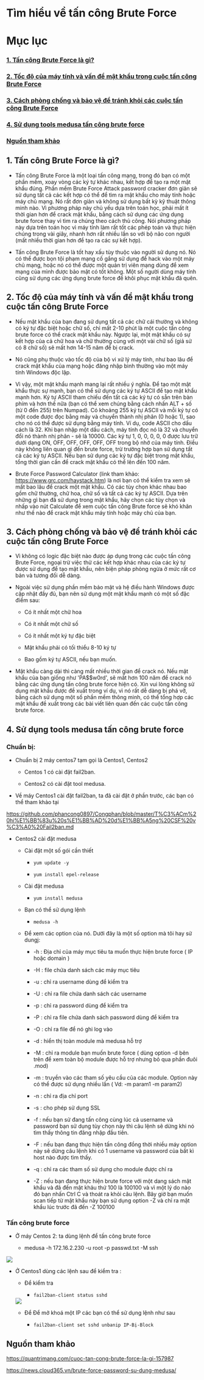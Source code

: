 # Tìm hiểu về tấn công Brute Force

# Mục lục

### [1. Tấn công Brute Force là gì?](https://github.com/phancong0897/Congphan/blob/master/Firewall/CSF-Fail2ban.md#1-t%E1%BB%95ng-quan-v%E1%BB%81-csf-1)

### [2. Tốc độ của máy tính và vấn để mật khẩu trong cuộc tấn công Brute Force](https://github.com/phancong0897/Congphan/blob/master/Linux/T%C3%ACm%20hi%E1%BB%83u%20v%E1%BB%81%20t%E1%BA%A5n%20c%C3%B4ng%20Brute%20Force.md#2-t%E1%BB%91c-%C4%91%E1%BB%99-c%E1%BB%A7a-m%C3%A1y-t%C3%ADnh-v%C3%A0-v%E1%BA%A5n-%C4%91%E1%BB%83-m%E1%BA%ADt-kh%E1%BA%A9u-trong-cu%E1%BB%99c-t%E1%BA%A5n-c%C3%B4ng-brute-force-1)

### [3. Cách phòng chống và bảo vệ để tránh khỏi các cuộc tấn công Brute Force](https://github.com/phancong0897/Congphan/blob/master/Linux/T%C3%ACm%20hi%E1%BB%83u%20v%E1%BB%81%20t%E1%BA%A5n%20c%C3%B4ng%20Brute%20Force.md#3-c%C3%A1ch-ph%C3%B2ng-ch%E1%BB%91ng-v%C3%A0-b%E1%BA%A3o-v%E1%BB%87-%C4%91%E1%BB%83-tr%C3%A1nh-kh%E1%BB%8Fi-c%C3%A1c-cu%E1%BB%99c-t%E1%BA%A5n-c%C3%B4ng-brute-force-1)

### [4. Sử dụng tools medusa tấn công brute force](https://github.com/phancong0897/Congphan/blob/master/Linux/T%C3%ACm%20hi%E1%BB%83u%20v%E1%BB%81%20t%E1%BA%A5n%20c%C3%B4ng%20Brute%20Force.md#4-s%E1%BB%AD-d%E1%BB%A5ng-tools-medusa-t%E1%BA%A5n-c%C3%B4ng-brute-force-1)

### [Nguồn tham khảo](https://github.com/phancong0897/Congphan/blob/master/Linux/T%C3%ACm%20hi%E1%BB%83u%20v%E1%BB%81%20t%E1%BA%A5n%20c%C3%B4ng%20Brute%20Force.md#ngu%E1%BB%93n-tham-kh%E1%BA%A3o-1)


## 1. Tấn công Brute Force là gì?

- Tấn công Brute Force là một loại tấn công mạng, trong đó bạn có một phần mềm, xoay vòng các ký tự khác nhau, kết hợp để tạo ra một mật khẩu đúng. Phần mềm Brute Force Attack password cracker đơn giản sẽ sử dụng tất cả các kết hợp có thể để tìm ra mật khẩu cho máy tính hoặc máy chủ mạng. Nó rất đơn giản và không sử dụng bất kỳ kỹ thuật thông minh nào. Vì phương pháp này chủ yếu dựa trên toán học, phải mất ít thời gian hơn để crack mật khẩu, bằng cách sử dụng các ứng dụng brute force thay vì tìm ra chúng theo cách thủ công. Nói phương pháp này dựa trên toán học vì máy tính làm rất tốt các phép toán và thực hiện chúng trong vài giây, nhanh hơn rất nhiều lần so với bộ não con người (mất nhiều thời gian hơn để tạo ra các sự kết hợp).

- Tấn công Brute Force là tốt hay xấu tùy thuộc vào người sử dụng nó. Nó có thể được bọn tội phạm mạng cố gắng sử dụng để hack vào một máy chủ mạng, hoặc nó có thể được một quản trị viên mạng dùng để xem mạng của mình được bảo mật có tốt không. Một số người dùng máy tính cũng sử dụng các ứng dụng brute force để khôi phục mật khẩu đã quên.

## 2. Tốc độ của máy tính và vấn để mật khẩu trong cuộc tấn công Brute Force

- Nếu mật khẩu của bạn đang sử dụng tất cả các chữ cái thường và không có ký tự đặc biệt hoặc chữ số, chỉ mất 2-10 phút là một cuộc tấn công brute force có thể crack mật khẩu này. Ngược lại, một mật khẩu có sự kết hợp của cả chữ hoa và chữ thường cùng với một vài chữ số (giả sử có 8 chữ số) sẽ mất hơn 14-15 năm để bị crack.

- Nó cũng phụ thuộc vào tốc độ của bộ vi xử lý máy tính, như bao lâu để crack mật khẩu của mạng hoặc đăng nhập bình thường vào một máy tính Windows độc lập.

- Vì vậy, một mật khẩu mạnh mang lại rất nhiều ý nghĩa. Để tạo một mật khẩu thực sự mạnh, bạn có thể sử dụng các ký tự ASCII để tạo mật khẩu mạnh hơn. Ký tự ASCII tham chiếu đến tất cả các ký tự có sẵn trên bàn phím và hơn thế nữa (bạn có thể xem chúng bằng cách nhấn ALT + số (từ 0 đến 255) trên Numpad). Có khoảng 255 ký tự ASCII và mỗi ký tự có một code được đọc bằng máy và chuyển thành nhị phân (0 hoặc 1), sao cho nó có thể được sử dụng bằng máy tính. Ví dụ, code ASCII cho dấu cách là 32. Khi bạn nhập một dấu cách, máy tính đọc nó là 32 và chuyển đổi nó thành nhị phân - sẽ là 10000. Các ký tự 1, 0, 0, 0, 0, 0 được lưu trữ dưới dạng ON, OFF, OFF, OFF, OFF, OFF trong bộ nhớ của máy tính. Điều này không liên quan gì đến brute force, trừ trường hợp bạn sử dụng tất cả các ký tự ASCII. Nếu bạn sử dụng các ký tự đặc biệt trong mật khẩu, tổng thời gian cần để crack mật khẩu có thể lên đến 100 năm.

- Brute Force Password Calculator (link tham khảo: https://www.grc.com/haystack.htm) là nơi bạn có thể kiểm tra xem sẽ mất bao lâu để crack một mật khẩu. Có các tùy chọn khác nhau bao gồm chữ thường, chữ hoa, chữ số và tất cả các ký tự ASCII. Dựa trên những gì bạn đã sử dụng trong mật khẩu, hãy chọn các tùy chọn và nhấp vào nút Calculate để xem cuộc tấn công Brute force sẽ khó khăn như thế nào để crack mật khẩu máy tính hoặc máy chủ của bạn.

## 3. Cách phòng chống và bảo vệ để tránh khỏi các cuộc tấn công Brute Force

- Vì không có logic đặc biệt nào được áp dụng trong các cuộc tấn công Brute Force, ngoại trừ việc thử các kết hợp khác nhau của các ký tự được sử dụng để tạo mật khẩu, nên biện pháp phòng ngừa ở mức rất cơ bản và tương đối dễ dàng.

- Ngoài việc sử dụng phần mềm bảo mật và hệ điều hành Windows được cập nhật đầy đủ, bạn nên sử dụng một mật khẩu mạnh có một số đặc điểm sau:

    - Có ít nhất một chữ hoa

    - Có ít nhất một chữ số

    - Có ít nhất một ký tự đặc biệt

    - Mật khẩu phải có tối thiểu 8-10 ký tự

    - Bao gồm ký tự ASCII, nếu bạn muốn.

- Mật khẩu càng dài thì càng mất nhiều thời gian để crack nó. Nếu mật khẩu của bạn giống như 'PA$$w0rd', sẽ mất hơn 100 năm để crack nó bằng các ứng dụng tấn công brute force hiện có. Xin vui lòng không sử dụng mật khẩu được đề xuất trong ví dụ, vì nó rất dễ dàng bị phá vỡ, bằng cách sử dụng một số phần mềm thông minh, có thể tổng hợp các mật khẩu đề xuất trong các bài viết liên quan đến các cuộc tấn công brute force.

## 4. Sử dụng tools medusa tấn công brute force

### Chuẩn bị:

- Chuẩn bị 2 máy centos7 tạm gọi là Centos1, Centos2

    - Centos 1 có cài đặt fail2ban.

    - Centos2 có cài đặt tool medusa.

- Về máy Centos1 cài đặt fail2ban, ta đã cài đặt ở phần trước, các bạn có thể tham khảo tại 

https://github.com/phancong0897/Congphan/blob/master/T%C3%ACm%20hi%E1%BB%83u%20s%E1%BB%AD%20d%E1%BB%A5ng%20CSF%20v%C3%A0%20Fail2ban.md

- Centos2 cài đặt medusa

    - Cài đặt một số gói cần thiết

        - ` yum update -y `

        - ` yum install epel-release `
    
    - Cài đặt medusa

        - ` yum install medusa `

    - Bạn có thể sử dụng lệnh

        - ` medusa -h `

    - Để xem các option của nó. Dưới đây là một số option mà tôi hay sử dungj:

        - -h : Địa chỉ của máy mục tiêu ta muốn thực hiện brute force ( IP hoặc domain )

        - -H : file chứa danh sách các máy mục tiêu

        - -u : chỉ ra username dùng để kiểm tra
        
        - -U : chỉ ra file chứa danh sách các username
        
        - -p : chỉ ra password dùng để kiểm tra
        
        - -P : chỉ ra file chứa danh sách password dùng để kiểm tra
        
        - -O : chỉ ra file để nó ghi log vào
        
        - -d : hiển thị toàn module mà medusa hỗ trợ
        
        - -M : chỉ ra module bạn muốn brute force ( dùng option -d bên trên để xem toàn bộ module được hỗ trợ nhưng bỏ qua phần đuôi .mod)
        
        - -m : truyền vào các tham số yêu cầu của các module. Option này có thể được sử dụng nhiều lần ( Vd: -m param1 -m param2)
        
        - -n : chỉ ra địa chỉ port
        
        - -s : cho phép sử dụng SSL
        
        - -f : nếu bạn sử đang tấn công cùng lúc cả username và password bạn sử dụng tùy chọn này thì câu lệnh sẽ dừng khi nó tìm thấy thông tin đăng nhập đầu tiên.
        
        - -F : nếu bạn đang thực hiện tấn công đồng thời nhiều máy option này sẽ dừng câu lệnh khi có 1 username và password của bất kì host nào được tìm thấy.
        
        - -q : chỉ ra các tham số sử dụng cho module được chỉ ra
        
        - -Z : nếu bạn đang thực hiện brute force với một dang sách mật khẩu và đã đến mật khảu thứ 100 là 100100 và vì một lý do nào đó bạn nhấn Ctrl C và thoát ra khỏi câu lệnh. Bây giờ bạn muốn scan tiếp từ mật khẩu này bạn sử dụng option -Z và chỉ ra mật khẩu lúc trước đã đến -Z 100100

### Tấn công brute force

- Ở máy Centos 2: ta dùng lệnh để tấn công brute force

    - medusa -h 172.16.2.230 -u root -p passwd.txt -M ssh

<img src="https://imgur.com/eoQtnLA.png">

- Ở Centos1 dùng các lệnh sau để kiểm tra :

    - Để kiểm tra

        - ` fail2ban-client status sshd `

    <img src="https://imgur.com/xfeQDz5.png">

    - Để Để mở khoá một IP các bạn có thể sử dụng lệnh như sau

        - ` fail2ban-client set sshd unbanip IP-Bị-Block `

## Nguồn tham khảo

https://quantrimang.com/cuoc-tan-cong-brute-force-la-gi-157987

https://news.cloud365.vn/brute-force-password-su-dung-medusa/